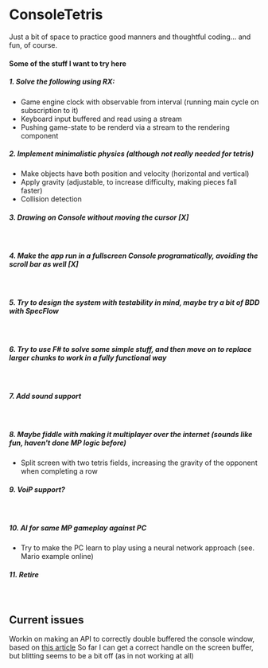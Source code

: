 # ConsoleTetris
Just a bit of space to practice good manners and thoughtful coding... and fun, of course.

#### Some of the stuff I want to try here

##### 1. Solve the following using RX:
* Game engine clock with observable from interval (running main cycle on subscription to it)
* Keyboard input buffered and read using a stream
* Pushing game-state to be renderd via a stream to the rendering component

##### 2. Implement minimalistic physics (although not really needed for tetris)
* Make objects have both position and velocity (horizontal and vertical)
* Apply gravity (adjustable, to increase difficulty, making pieces fall faster)
* Collision detection

##### 3. Drawing on Console without moving the cursor [X]
&nbsp;
##### 4. Make the app run in a fullscreen Console programatically, avoiding the scroll bar as well [X]
&nbsp;
##### 5. Try to design the system with testability in mind, maybe try a bit of BDD with SpecFlow
&nbsp;
##### 6. Try to use F# to solve some simple stuff, and then move on to replace larger chunks to work in a fully functional way
&nbsp;
##### 7. Add sound support
&nbsp;
##### 8. Maybe fiddle with making it multiplayer over the internet (sounds like fun, haven't done MP logic before)
* Split screen with two tetris fields, increasing the gravity of the opponent when completing a row
##### 9. VoiP support?
&nbsp;
##### 10. AI for same MP gameplay against PC
* Try to make the PC learn to play using a neural network approach (see. Mario example online)
&nbsp;
##### 11. Retire
&nbsp;
## Current issues
Workin on making an API to correctly double buffered the console window, based on [this article](https://code.msdn.microsoft.com/windowsdesktop/C-Console-Double-Buffer-adc31032)
So far I can get a correct handle on the screen buffer, but blitting seems to be a bit off (as in not working at all)

